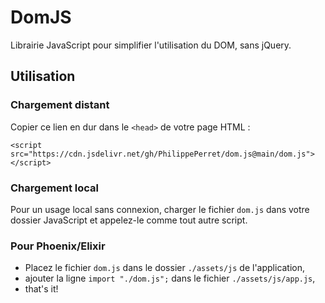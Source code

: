 # DomJS

Librairie JavaScript pour simplifier l'utilisation du DOM, sans jQuery.

## Utilisation

### Chargement distant

Copier ce lien en dur dans le `<head>` de votre page HTML :

```
<script src="https://cdn.jsdelivr.net/gh/PhilippePerret/dom.js@main/dom.js"></script>
```

### Chargement local

Pour un usage local sans connexion, charger le fichier `dom.js` dans votre dossier JavaScript et appelez-le comme tout autre script.

### Pour Phoenix/Elixir

* Placez le fichier `dom.js` dans le dossier `./assets/js` de l'application,
* ajouter la ligne `import "./dom.js";` dans le fichier `./assets/js/app.js`,
* that's it!


